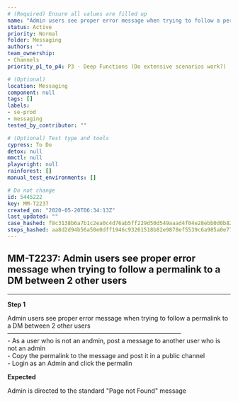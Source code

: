 ```yaml
---
# (Required) Ensure all values are filled up
name: "Admin users see proper error message when trying to follow a permalink to a DM between 2 other users"
status: Active
priority: Normal
folder: Messaging
authors: ""
team_ownership: 
- Channels
priority_p1_to_p4: P3 - Deep Functions (Do extensive scenarios work?)

# (Optional)
location: Messaging
component: null
tags: []
labels: 
- se-prod
- messaging
tested_by_contributor: ""

# (Optional) Test type and tools
cypress: To Do
detox: null
mmctl: null
playwright: null
rainforest: []
manual_test_environments: []

# Do not change
id: 5445222
key: MM-T2237
created_on: "2020-05-20T06:34:13Z"
last_updated: ""
case_hashed: f8c3138b6a7b1c2ea0c4d76ab5ff229d50d549aaad4f04e28ebb0d0b82df517a3985629456d327386689386817263445
steps_hashed: aa8d2d94b56a50e0dff1946c93261518b82e9878ef5539c6a985a0e77cd21e36d2a6a66b71eb46d82d765b87b43ceaa2
---
```


<!-- (Auto-generated) Based on frontmatter's "key" and "name" -->

## MM-T2237: Admin users see proper error message when trying to follow a permalink to a DM between 2 other users

---

**Step 1**

Admin users see proper error message when trying to follow a permalink to a DM between 2 other users\
————————————————————————————\
\- As a user who is not an andmin, post a message to another user who is not an admin\
\- Copy the permalink to the message and post it in a public channel\
\- Login as an Admin and click the permalin

**Expected**

Admin is directed to the standard "Page not Found" message
